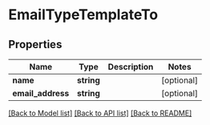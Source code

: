 # EmailTypeTemplateTo

## Properties
Name | Type | Description | Notes
------------ | ------------- | ------------- | -------------
**name** | **string** |  | [optional] 
**email_address** | **string** |  | [optional] 

[[Back to Model list]](../README.md#documentation-for-models) [[Back to API list]](../README.md#documentation-for-api-endpoints) [[Back to README]](../README.md)



